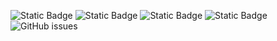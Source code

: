 ![Static Badge](https://img.shields.io/badge/blacklists-60-000000) ![Static Badge](https://img.shields.io/badge/blacklisted-3065745-cc0000) ![Static Badge](https://img.shields.io/badge/whitelisted-2243-00CC00) ![Static Badge](https://img.shields.io/badge/streaming_blacklist-28107-000000) ![GitHub issues](https://img.shields.io/github/issues/fabriziosalmi/blacklists)
